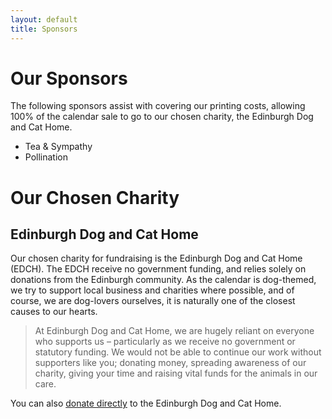 ```yaml
---
layout: default
title: Sponsors
---
```


<div class="post">
  <h1 class="pageTitle">Our Sponsors</h1>
  <p class="intro">The following sponsors assist with covering our printing costs, allowing 100% of the calendar sale to go to our chosen charity, the Edinburgh Dog and Cat Home.</p>
  <ul>
    <li>Tea & Sympathy</li>
    <li>Pollination</li>
  </ul>
  <h1 class="pageTitle">Our Chosen Charity</h1>
  <h2>Edinburgh Dog and Cat Home</h2>
  <p>Our chosen charity for fundraising is the Edinburgh Dog and Cat Home (EDCH). The EDCH receive no government funding, and relies solely on donations from the Edinburgh community. As the calendar is dog-themed, we try to support local business and charities where possible, and of course, we are dog-lovers ourselves, it is naturally one of the closest causes to our hearts.<p>

  <blockquote><span class="dropcap">A</span>t Edinburgh Dog and Cat Home, we are hugely reliant on everyone who supports us – particularly as we receive no government or statutory funding. We would not be able to continue our work without supporters like you; donating money, spreading awareness of our charity, giving your time and raising vital funds for the animals in our care.</blockquote>
  <p>You can also <a href="https://www.edch.org.uk/donate">donate directly</a> to the Edinburgh Dog and Cat Home.</p>
